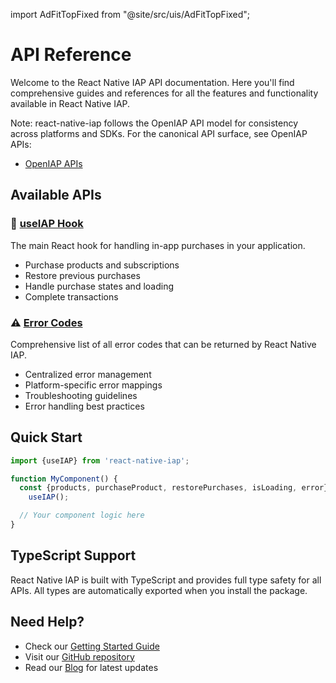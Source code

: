 import AdFitTopFixed from "@site/src/uis/AdFitTopFixed";

# API Reference

<AdFitTopFixed />

Welcome to the React Native IAP API documentation. Here you'll find comprehensive guides and references for all the features and functionality available in React Native IAP.

Note: react-native-iap follows the OpenIAP API model for consistency across platforms and SDKs. For the canonical API surface, see OpenIAP APIs:

- [OpenIAP APIs](https://www.openiap.dev/docs/apis)

## Available APIs

### 🎣 [useIAP Hook](./use-iap)

The main React hook for handling in-app purchases in your application.

- Purchase products and subscriptions
- Restore previous purchases
- Handle purchase states and loading
- Complete transactions

### ⚠️ [Error Codes](./error-codes)

Comprehensive list of all error codes that can be returned by React Native IAP.

- Centralized error management
- Platform-specific error mappings
- Troubleshooting guidelines
- Error handling best practices

## Quick Start

```javascript
import {useIAP} from 'react-native-iap';

function MyComponent() {
  const {products, purchaseProduct, restorePurchases, isLoading, error} =
    useIAP();

  // Your component logic here
}
```

## TypeScript Support

React Native IAP is built with TypeScript and provides full type safety for all APIs. All types are automatically exported when you install the package.

## Need Help?

- Check our [Getting Started Guide](/docs/intro)
- Visit our [GitHub repository](https://github.com/hyochan/react-native-iap)
- Read our [Blog](/blog) for latest updates
